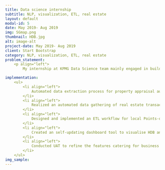 ```yaml
---
title: Data science internship
subtitle: NLP, visualization, ETL, real estate
layout: default
modal-id: 5
date: May 2019- Aug 2019
img: SGmap.png
thumbnail: HDB.jpg
alt: image-alt
project-date: May 2019- Aug 2019
client: Start Bootstrap
category: NLP, visualization, ETL, real estate
problem_statement: 
    <p align="left"> 
        My internship at KPMG Data Science team mainly engaged in building an integrated real estate intelligence system that facilitated the stakeholders to valuate residential properties in Singapore with insights of comprehensive neighborhood analysis and demographic information.</p>

implementation: 
    <ul>
        <li align="left">
            Automated data extraction process for property appraisal auditing using OCR, sentiment analysis and generated live report for a large appraisal database using Python, Tableau and Power BI. Saved approximately 70% time of manual work for data entry and extracting relevant information from various appraisal reports.
        </li> 
        <li align="left">
            Realized an automated data gathering of real estate transactions from multiple open-sourced APIs by government agencies, and geocoded the entries to visualize on map with other insights.
        </li>
        <li align="left">
            Designed and implemented an ETL workflow for local Points-of-Interst (PoI) database to steamline comprehensive neighbourhood analysis, which successfully incorporated as part of the extenstive in-house analytics tool.
        </li> 
        <li align="left">
            Created an self-updating dashboard tool to visualise HDB and private residential property transaction movements using Python Pandas and Power BI, which facilitates the team to engage better with clients by more credible annual appraisal of assets.
        </li> 
        <li align="left">
            Conducted UAT to refine the features catering for business requirements and reported directly to cross-department stakeholders from all management levels
        </li>
    </ul>
img_sample:
---
```

